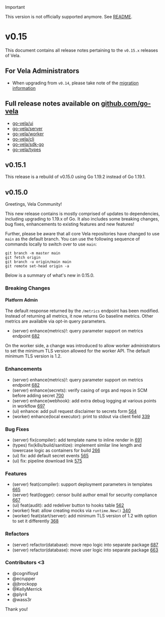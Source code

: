 > [!IMPORTANT]
> This version is not officially supported anymore. See [README](../.github/README.md).

# v0.15

This document contains all release notes pertaining to the `v0.15.x` releases of Vela.

## For Vela Administrators

* When upgrading from `v0.14`, please take note of the [migration information](/migrations/v0.15/README.md)

## Full release notes available on [github.com/go-vela](https://github.com/go-vela)

* [go-vela/ui](https://github.com/go-vela/ui/releases)
* [go-vela/server](https://github.com/go-vela/server/releases)
* [go-vela/worker](https://github.com/go-vela/worker/releases)
* [go-vela/cli](https://github.com/go-vela/cli/releases)
* [go-vela/sdk-go](https://github.com/go-vela/sdk-go/releases)
* [go-vela/types](https://github.com/go-vela/types/releases)

## v0.15.1

This release is a rebuild of v0.15.0 using Go 1.19.2 instead of Go 1.19.1.

## v0.15.0

Greetings, Vela Community!

This new release contains is mostly comprised of updates to dependencies, including upgrading to 1.19.x of Go. It also includes some breaking changes, bug fixes, enhancements to existing features and new features!

Further, please be aware that all core Vela repositories have changed to use `main` as the default branch. You can use the following sequence of commands locally to switch over to use `main`:

```shell
git branch -m master main
git fetch origin
git branch -u origin/main main
git remote set-head origin -a
```

Below is a summary of what's new in 0.15.0.

### Breaking Changes

#### Platform Admin

The default response returned by the `/metrics` endpoint has been modified. Instead of returning all metrics, it now returns Go baseline metrics. Other metrics are available via opt-in query parameters.

* (server) enhance(metrics)!: query parameter support on metrics endpoint [682](https://github.com/go-vela/server/pull/682)

On the worker side, a change was introduced to allow worker administrators to set the minimum TLS version allowed for the worker API. The default minimum TLS version is 1.2.

### Enhancements

* (server) enhance(metrics)!: query parameter support on metrics endpoint [682](https://github.com/go-vela/server/pull/682)
* (server) enhance(secrets): verify casing of orgs and repos in SCM before adding secret [700](https://github.com/go-vela/server/pull/700)
* (server) enhance(webhook): add extra debug logging at various points in workflow [697](https://github.com/go-vela/server/pull/697)
* (ui) enhance: add pull request disclaimer to secrets form [564](https://github.com/go-vela/ui/pull/564)
* (worker) enhance(local executor): print to stdout via client field [339](https://github.com/go-vela/worker/pull/339)

### Bug Fixes

* (server) fix(compiler): add template name to inline render in [691](https://github.com/go-vela/server/pull/691)
* (types) fix(k8s/build/sanitize): implement similar line length and lowercase logic as containers for build [266](https://github.com/go-vela/types/pull/266)
* (ui) fix: add default secret events [565](https://github.com/go-vela/ui/pull/565)
* (ui) fix: pipeline download link [575](https://github.com/go-vela/ui/pull/575)

### Features

* (server) feat(compiler): support deployment parameters in templates [665](https://github.com/go-vela/server/pull/665)
* (server) feat(logger): censor build author email for security compliance [667](https://github.com/go-vela/server/pull/667)
* (ui) feat(audit): add redeliver button to hooks table [562](https://github.com/go-vela/ui/pull/562)
* (worker) feat: allow creating mocks via `runtime.New()` [340](https://github.com/go-vela/worker/pull/340)
* (worker) feat(start/server): add minimum TLS version of 1.2 with option to set it differently [368](https://github.com/go-vela/worker/pull/368)

### Refactors

* (server) refactor(database): move repo logic into separate package [687](https://github.com/go-vela/server/pull/687)
* (server) refactor(database): move user logic into separate package [663](https://github.com/go-vela/server/pull/663)

### Contributors <3

* @cognifloyd
* @ecrupper
* @jbrockopp
* @KellyMerrick
* @plyr4
* @wass3r

Thank you!
